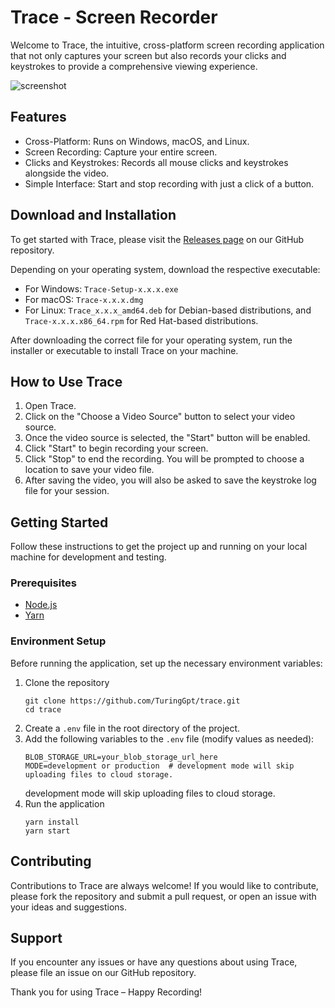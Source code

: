 <!-- README.md -->

# Trace - Screen Recorder

Welcome to Trace, the intuitive, cross-platform screen recording application that not only captures your screen but also records your clicks and keystrokes to provide a comprehensive viewing experience.

![screenshot](ss.png)

## Features

- Cross-Platform: Runs on Windows, macOS, and Linux.
- Screen Recording: Capture your entire screen.
- Clicks and Keystrokes: Records all mouse clicks and keystrokes alongside the video.
- Simple Interface: Start and stop recording with just a click of a button.

## Download and Installation

To get started with Trace, please visit the [Releases page](https://github.com/suraj-turing/trace/releases) on our GitHub repository.

Depending on your operating system, download the respective executable:

- For Windows: `Trace-Setup-x.x.x.exe`
- For macOS: `Trace-x.x.x.dmg`
- For Linux: `Trace_x.x.x_amd64.deb` for Debian-based distributions, and `Trace-x.x.x.x86_64.rpm` for Red Hat-based distributions.

After downloading the correct file for your operating system, run the installer or executable to install Trace on your machine.

## How to Use Trace

1. Open Trace.
2. Click on the "Choose a Video Source" button to select your video source.
3. Once the video source is selected, the "Start" button will be enabled.
4. Click "Start" to begin recording your screen.
5. Click "Stop" to end the recording. You will be prompted to choose a location to save your video file.
6. After saving the video, you will also be asked to save the keystroke log file for your session.

## Getting Started

Follow these instructions to get the project up and running on your local machine for development and testing.

### Prerequisites

- [Node.js](https://nodejs.org/)
- [Yarn](https://yarnpkg.com/)

### Environment Setup

Before running the application, set up the necessary environment variables:

1. Clone the repository
   ```
   git clone https://github.com/TuringGpt/trace.git
   cd trace
   ```
2. Create a `.env` file in the root directory of the project.
3. Add the following variables to the `.env` file (modify values as needed):
   ```plaintext
   BLOB_STORAGE_URL=your_blob_storage_url_here
   MODE=development or production  # development mode will skip uploading files to cloud storage.
   ```
   development mode will skip uploading files to cloud storage.
4. Run the application
    ```
    yarn install
    yarn start
    ```

## Contributing

Contributions to Trace are always welcome! If you would like to contribute, please fork the repository and submit a pull request, or open an issue with your ideas and suggestions.

## Support

If you encounter any issues or have any questions about using Trace, please file an issue on our GitHub repository.

Thank you for using Trace – Happy Recording!
